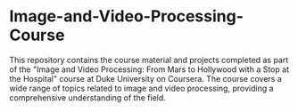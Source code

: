 # Image-and-Video-Processing-Course
This repository contains the course material and projects completed as part of the "Image and Video Processing: From Mars to Hollywood with a Stop at the Hospital" course at Duke University on Coursera. The course covers a wide range of topics related to image and video processing, providing a comprehensive understanding of the field.
